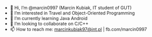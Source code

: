 - 👋 Hi, I’m @marcin0997 (Marcin Kubiak, IT student of GUT)
- 👀 I’m interested in Travel and Object-Oriented Programming
- 🌱 I’m currently learning Java Android
- 💞️ I’m looking to collaborate on C/C++
- 📫 How to reach me:  marcinkubiak97@int.pl | fb.com/marcin0997

<!---
marcin0997/marcin0997 is a ✨ special ✨ repository because its `README.md` (this file) appears on your GitHub profile.
You can click the Preview link to take a look at your changes.
--->
